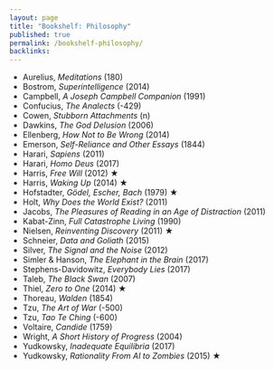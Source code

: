 ```yaml
---
layout: page
title: "Bookshelf: Philosophy"
published: true
permalink: /bookshelf-philosophy/
backlinks: 
---
```


* Aurelius, *Meditations* (180)
* Bostrom, *Superintelligence* (2014)
* Campbell, *A Joseph Campbell Companion* (1991)
* Confucius, *The Analects* (-429)
* Cowen, *Stubborn Attachments* (n)
* Dawkins, *The God Delusion* (2006)
* Ellenberg, *How Not to Be Wrong* (2014)
* Emerson, *Self-Reliance and Other Essays* (1844)
* Harari, *Sapiens* (2011)
* Harari, *Homo Deus* (2017)
* Harris, *Free Will* (2012) ★
* Harris, *Waking Up* (2014) ★
* Hofstadter, *Gödel, Escher, Bach* (1979) ★
* Holt, *Why Does the World Exist?* (2011)
* Jacobs, *The Pleasures of Reading in an Age of Distraction* (2011)
* Kabat-Zinn, *Full Catastrophe Living* (1990)
* Nielsen, *Reinventing Discovery* (2011) ★
* Schneier, *Data and Goliath* (2015)
* Silver, *The Signal and the Noise* (2012)
* Simler & Hanson, *The Elephant in the Brain* (2017)
* Stephens-Davidowitz, *Everybody Lies* (2017)
* Taleb, *The Black Swan* (2007)
* Thiel, *Zero to One* (2014) ★
* Thoreau, *Walden* (1854)
* Tzu, *The Art of War* (-500)
* Tzu, *Tao Te Ching* (-600)
* Voltaire, *Candide* (1759)
* Wright, *A Short History of Progress* (2004)
* Yudkowsky, *Inadequate Equilibria* (2017)
* Yudkowsky, *Rationality From AI to Zombies* (2015) ★
